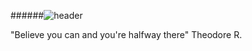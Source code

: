 
######![header](https://nina-zuhairi.vercel.app/api&type=waving&color=auto&height=300&section=header&text=capsule%20render&fontSize=90)

"Believe you can and you're halfway there" 
Theodore R.
